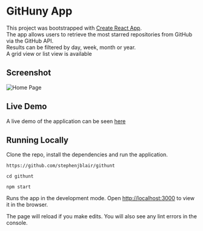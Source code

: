 # GitHuny App

This project was bootstrapped with [Create React App](https://github.com/facebook/create-react-app).  
The app allows users to retrieve the most starred repositories from GitHub via the GitHub API.  
Results can be filtered by day, week, month or year.  
A grid view or list view is available

## Screenshot

![Home Page](githunt.png)

## Live Demo

A live demo of the application can be seen [here](https://githunt-app.netlify.app)

## Running Locally

Clone the repo, install the dependencies and run the application.

`https://github.com/stephenjblair/githunt`

`cd githunt`

`npm start`

Runs the app in the development mode.
Open [http://localhost:3000](http://localhost:3000) to view it in the browser.

The page will reload if you make edits.
You will also see any lint errors in the console.
